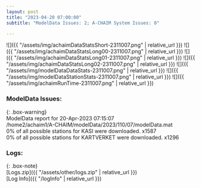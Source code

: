 ```yaml
---
layout: post
title: "2023-04-20 07:00:00"
subtitle: "ModelData Issues: 2; A-CHAIM System Issues: 0"

---
```


![]({{ "/assets/img/achaimDataStatsShort-2311007.png" | relative_url }})
![]({{ "/assets/img/achaimDataStatsLong00-2311007.png" | relative_url }})
![]({{ "/assets/img/achaimDataStatsLong01-2311007.png" | relative_url }})
![]({{ "/assets/img/achaimDataStatsLong02-2311007.png" | relative_url }})
![]({{ "/assets/img/modelDataDataStats-2311007.png" | relative_url }})
![]({{ "/assets/img/modelDataStationStats-2311007.png" | relative_url }})
![]({{ "/assets/img/achaimRunTime-2311007.png" | relative_url }})


### ModelData Issues:  
  
{: .box-warning}  
 ModelData report for 20-Apr-2023 07:15:07   
 /home2/achaim1/A-CHAIM/modelData/2023/110/07/modelData.mat   
 0% of all possible stations for KASI were downloaded. x1587   
 0% of all possible stations for KARTVERKET were downloaded. x1296   
  


### Logs:  
  
{: .box-note}  
[Logs.zip]({{ "/assets/other/logs.zip" | relative_url }})  
[Log Info]({{ "/logInfo" | relative_url }})  
